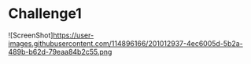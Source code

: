 ﻿# Challenge1





![ScreenShot]https://user-images.githubusercontent.com/114896166/201012937-4ec6005d-5b2a-489b-b62d-79eaa84b2c55.png
